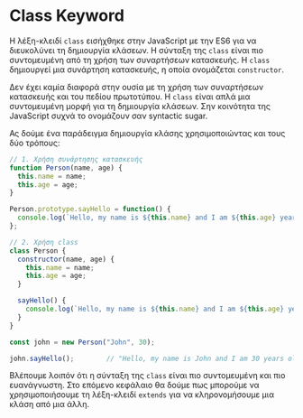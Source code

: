 # Class Keyword

Η λέξη-κλειδί `class` εισήχθηκε στην JavaScript με την ES6 για να διευκολύνει τη δημιουργία κλάσεων. Η σύνταξη της `class` είναι πιο συντομευμένη από τη χρήση των συναρτήσεων κατασκευής. Η `class` δημιουργεί μια συνάρτηση κατασκευής, η οποία ονομάζεται `constructor`.

Δεν έχει καμία διαφορά στην ουσία με τη χρήση των συναρτήσεων κατασκευής και του πεδίου πρωτοτύπου. Η `class` είναι απλά μια συντομευμένη μορφή για τη δημιουργία κλάσεων. Σην κοινότητα της JavaScript συχνά το ονομάζουν σαν syntactic sugar.

Ας δούμε ένα παράδειγμα δημιουργία κλάσης χρησιμοποιώντας και τους δύο τρόπους:

<!-- prettier-ignore -->
```javascript
// 1. Χρήση συνάρτησης κατασκευής
function Person(name, age) {
  this.name = name;
  this.age = age;
}

Person.prototype.sayHello = function() {
  console.log(`Hello, my name is ${this.name} and I am ${this.age} years old.`);
};

// 2. Χρήση class
class Person {
  constructor(name, age) {
    this.name = name;
    this.age = age;
  }

  sayHello() {
    console.log(`Hello, my name is ${this.name} and I am ${this.age} years old.`);
  }
}

const john = new Person("John", 30);

john.sayHello();        // "Hello, my name is John and I am 30 years old."
```

Βλέπουμε λοιπόν ότι η σύνταξη της `class` είναι πιο συντομευμένη και πιο ευανάγνωστη. Στο επόμενο κεφάλαιο θα δούμε πως μπορούμε να χρησιμοποιήσουμε τη λέξη-κλειδί `extends` για να κληρονομήσουμε μια κλάση από μια άλλη.
